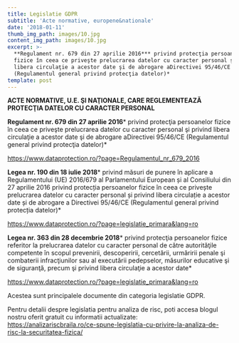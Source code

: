```yaml
---
title: Legislatie GDPR
subtitle: 'Acte normative, europene&nationale'
date: '2018-01-11'
thumb_img_path: images/10.jpg
content_img_path: images/10.jpg
excerpt: >-
  **Regulament nr. 679 din 27 aprilie 2016*** privind protecţia persoanelor
  fizice în ceea ce priveşte prelucrarea datelor cu caracter personal şi privind
  libera circulaţie a acestor date şi de abrogare aDirectivei 95/46/CE
  (Regulamentul general privind protecţia datelor)*
template: post
---
```

**ACTE NORMATIVE, U.E. ŞI NAŢIONALE, CARE REGLEMENTEAZĂ PROTECŢIA DATELOR CU CARACTER PERSONAL**

**Regulament nr. 679 din 27 aprilie 2016*** privind protecţia persoanelor fizice în ceea ce priveşte prelucrarea datelor cu caracter personal şi privind libera circulaţie a acestor date şi de abrogare aDirectivei 95/46/CE (Regulamentul general privind protecţia datelor)*

<https://www.dataprotection.ro/?page=Regulamentul_nr_679_2016>

**Legea nr. 190 din 18 iulie 2018*** privind măsuri de punere în aplicare a Regulamentului (UE) 2016/679 al Parlamentului European și al Consiliului din 27 aprilie 2016 privind protecția persoanelor fizice în ceea ce privește prelucrarea datelor cu caracter personal și privind libera circulație a acestor date și de abrogare a Directivei 95/46/CE (Regulamentul general privind protecția datelor)*

<https://www.dataprotection.ro/?page=legislatie_primara&lang=ro>

**Legea nr. 363 din 28 decembrie 2018*** privind protecţia persoanelor fizice referitor la prelucrarea datelor cu caracter personal de către autorităţile competente în scopul prevenirii, descoperirii, cercetării, urmăririi penale şi combaterii infracţiunilor sau al executării pedepselor, măsurilor educative şi de siguranţă, precum şi privind libera circulaţie a acestor date*

<https://www.dataprotection.ro/?page=legislatie_primara&lang=ro>

Acestea sunt principalele documente din categoria legislatie GDPR.

Pentru detalii despre legislatia pentru analiza de risc, poti accesa blogul nostru oferit gratuit cu informatii actualizate:\
<https://analizariscbraila.ro/ce-spune-legislatia-cu-privire-la-analiza-de-risc-la-securitatea-fizica/>